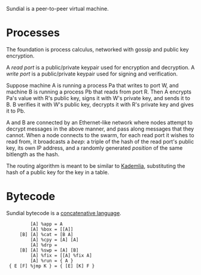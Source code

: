Sundial is a peer-to-peer virtual machine.

# Processes
The foundation is process calculus, networked with gossip and public
key encryption.

A *read port* is a public/private keypair used for encryption and
decryption. A *write port* is a public/private keypair used for
signing and verification.

Suppose machine A is running a process Pa that writes to port W, and
machine B is running a process Pb that reads from port R. Then A
encrypts Pa's value with R's public key, signs it with W's private
key, and sends it to B. B verifies it with W's public key, decrypts it
with R's private key and gives it to Pb.

A and B are connected by an Ethernet-like network where nodes attempt
to decrypt messages in the above manner, and pass along messages that
they cannot. When a node connects to the swarm, for each read port it
wishes to read from, it broadcasts a *beep*: a triple of the hash of
the read port's public key, its own IP address, and a randomly
generated *position* of the same bitlength as the hash.

The routing algorithm is meant to be similar to
[Kademlia](https://en.wikipedia.org/wiki/Kademlia), substituting the
hash of a public key for the key in a table.

# Bytecode
Sundial bytecode is a [concatenative language](http://tunes.org/~iepos/joy.html).

```
         [A] %app = A
         [A] %box = [[A]]
     [B] [A] %cat = [B A]
         [A] %cpy = [A] [A]
         [A] %drp =
     [B] [A] %swp = [A] [B]
         [A] %fix = [[A] %fix A]
         [A] %run = { A }
 { E [F] %jmp K } = { [E] [K] F }
```
